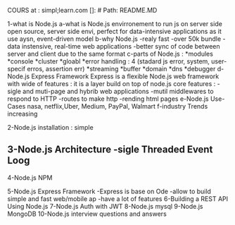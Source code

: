 COURS at : simpl;learn.com
[]: # Path: README.MD

1-what is Node.js
 a-what is Node.js
    envirronement to run js on server side
    open source, server side envi, perfect for data-intensive applications as it use aysn, event-driven model
 b-why Node.js
  -realy fast
  -over 50k bundle
  -data instensive, real-time web applications
  -better sync of code between server and client due to the same format
 c-parts of Node.js :
  *modules
  *console
  *cluster
  *gloabl
  *error handling : 4 (stadard js error, system, user-specif erros, assertion err)
  *streaming
  *buffer
  *domain
  *dns
  *debugger
 d-Node.js Express Framework
   Express is a flexible Node.js web framework with wide of features : it is a layer build    on top of node.js
   core features :
    -sigle and muti-page and hybrib web applications
    -mutil middlewares to respond to HTTP
    -routes to make http
    -rending html pages
 e-Node.js Use-Cases
  nasa, netflix,Uber, Medium, PayPal, Walmart
 f-industry Trends
  increasing

2-Node.js installation : simple

3-Node.js Architecture
 -sigle Threaded Event Loog
 -

4-Node.js NPM

5-Node.js Express Framework
 -Express is base on Ode
 -allow to build simple and fast web/mobile ap
 -have a lot of features
6-Building a REST API Using Node.js
7-Node.js Auth with JWT
8-Node.js mysql
9-Node.js MongoDB
10-Node.js interview questions and answers
